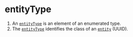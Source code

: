 entityType
===========

1. An [`entityType`](./010-entityType.sql) is an element of an enumerated type.
2. The [`entityType`](./010-entityType.sql) identifies the class of an [`entity`](./020-entity.md) (UUID).
